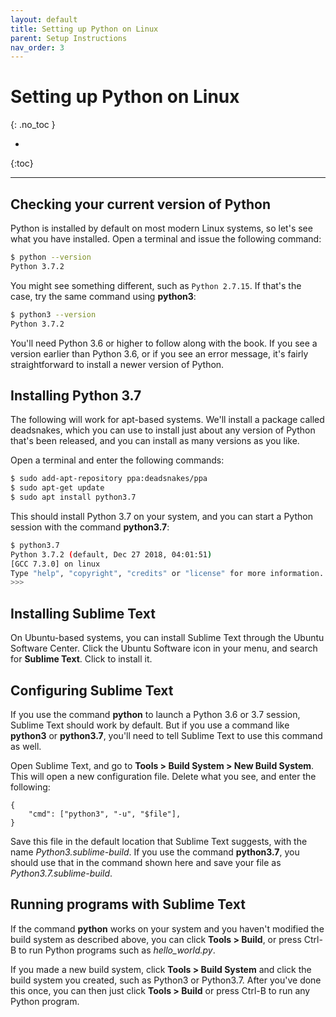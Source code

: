 ```yaml
---
layout: default
title: Setting up Python on Linux
parent: Setup Instructions
nav_order: 3
---
```


# Setting up Python on Linux
{: .no_toc }

* 
{:toc}

---

## Checking your current version of Python

Python is installed by default on most modern Linux systems, so let's see what you have installed. Open a terminal and issue the following command:

```bash
$ python --version
Python 3.7.2
```

You might see something different, such as `Python 2.7.15`. If that's the case, try the same command using **python3**:

```bash
$ python3 --version
Python 3.7.2
```

 You'll need Python 3.6 or higher to follow along with the book. If you see a version earlier than Python 3.6, or if you see an error message, it's fairly straightforward to install a newer version of Python.

## Installing Python 3.7

The following will work for apt-based systems. We'll install a package called deadsnakes, which you can use to install just about any version of Python that's been released, and you can install as many versions as you like.

Open a terminal and enter the following commands:

```bash
$ sudo add-apt-repository ppa:deadsnakes/ppa
$ sudo apt-get update
$ sudo apt install python3.7
```

This should install Python 3.7 on your system, and you can start a Python session with the command **python3.7**:

```bash
$ python3.7
Python 3.7.2 (default, Dec 27 2018, 04:01:51)
[GCC 7.3.0] on linux
Type "help", "copyright", "credits" or "license" for more information.
>>>
```

## Installing Sublime Text

On Ubuntu-based systems, you can install Sublime Text through the Ubuntu Software Center. Click the Ubuntu Software icon in your menu, and search for **Sublime Text**. Click to install it.

## Configuring Sublime Text

If you use the command **python** to launch a Python 3.6 or 3.7 session, Sublime Text should work by default. But if you use a command like **python3** or **python3.7**, you'll need to tell Sublime Text to use this command as well.

Open Sublime Text, and go to **Tools > Build System > New Build System**. This will open a new configuration file. Delete what you see, and enter the following:

```
{
    "cmd": ["python3", "-u", "$file"],
}
```

Save this file in the default location that Sublime Text suggests, with the name *Python3.sublime-build*. If you use the command **python3.7**, you should use that in the command shown here and save your file as *Python3.7.sublime-build*.

## Running programs with Sublime Text

If the command **python** works on your system and you haven't modified the build system as described above, you can click **Tools > Build**, or press Ctrl-B to run Python programs such as *hello_world.py*.

If you made a new build system, click **Tools > Build System** and click the build system you created, such as Python3 or Python3.7. After you've done this once, you can then just click **Tools > Build** or press Ctrl-B to run any Python program.
